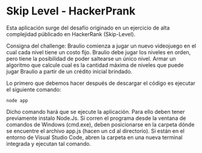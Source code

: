 # Skip Level - HackerPrank

Esta aplicación surge del desafío originado en un ejercicio de alta complejidad públicado en HackerRank (Skip-Level). 

Consigna del challenge: Braulio comienza a jugar un nuevo videojuego en el cual cada nivel tiene un costo fijo. Braulio debe jugar los niveles en orden, pero tiene la posibilidad de poder saltearse un único nivel. Armar un algoritmo que calcule cual es la cantidad máxima de niveles que puede jugar Braulio a partir de un crédito inicial brindado.

Lo primero que debemos hacer después de descargar el código es ejecutar el siguiente comando:

```
node app
```

Dicho comando hará que se ejecute la aplicación. Para ello deben tener previamente instalo Node.Js. Si corren el programa desde la ventana de comandos de Windows (cmd.exe), deben posicionarse en la carpeta dónde se encuentre el archivo app.js (hacen un cd al directorio). Si están en el entorno de Visual Studio Code, abren la carpeta en una nueva terminal integrada y ejecutan tal comando.